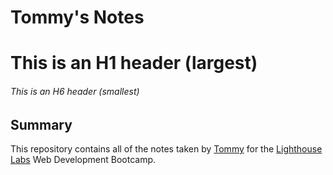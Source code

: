 # Tommy's Notes

# This is an H1 header (largest)

###### This is an H6 header (smallest)

## Summary

This repository contains all of the notes taken by [Tommy](https://github.com/haitran1995) for the [Lighthouse Labs](https://www.lighthouselabs.ca/en/web-development-bootcamp?gclid=Cj0KCQjw0oyYBhDGARIsAMZEuMuqZAXMF2sbZ1M9lxS2bUHJWG02c_hibtZ3Z2GO51Z7c7jkBQq2eCUaAoDmEALw_wcB) Web Development Bootcamp.